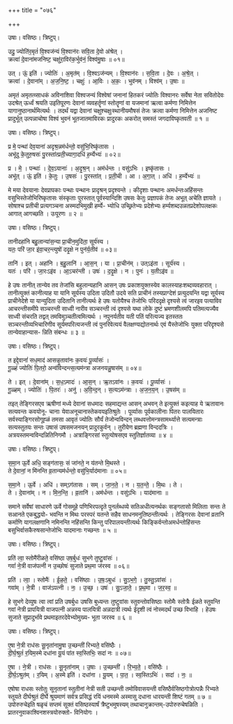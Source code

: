 +++
title = "०७६"

+++


उषाः। वसिष्ठः। त्रिष्टुप्।

उदु॒ ज्योति॑र॒मृतं॑ वि॒श्वज॑न्यं वि॒श्वान॑रः सवि॒ता दे॒वो अ॑श्रेत् ।  
क्रत्वा॑ दे॒वाना॑मजनिष्ट॒ चक्षु॑रा॒विर॑क॒र्भुव॑नं॒ विश्व॑मु॒षाः ॥ ०१॥

उत् । ऊं॒ इति॑ । ज्योतिः॑ । अ॒मृत॑म् । वि॒श्वऽज॑न्यम् । वि॒श्वान॑रः । स॒वि॒ता । दे॒वः । अ॒श्रे॒त् ।  
क्रत्वा॑ । दे॒वाना॑म् । अ॒ज॒नि॒ष्ट॒ । चक्षुः॑ । आ॒विः । अ॒कः॒ । भुव॑नम् । विश्व॑म् । उ॒षाः ॥

अमृतं अमृतत्व्साधकं अविनाशिवा विश्वजन्यं विश्वेषां जनानां हितकरं ज्योतिः विश्वानरः सर्वेषा नेता सवितोदेवः उदश्रेत् ऊर्ध्वं श्रयति उइतिपूरणः देवानां व्यवहर्तॄणां स्तोतॄणां वा यजमानां ऋत्वा कर्मणा निमित्तेन यागानुष्ठानार्थमित्यर्थः । तदर्थं यद्वा देवानां चक्षुश्चक्षुःस्थानीयमौषसं तेजः क्रत्वा कर्मणा निमित्तेन अजनिष्ट प्रादुर्भूत् उत्पन्नाचोषा विश्वं भुवनं भूतजातमाविरकः प्रादुरकः अकरोत् समस्तं जगदाविष्कृतवती ॥ १ ॥

उषाः। वसिष्ठः। त्रिष्टुप्।

प्र मे॒ पन्था॑ देव॒याना॑ अदृश्र॒न्नम॑र्धन्तो॒ वसु॑भि॒रिष्कृ॑तासः ।  
अभू॑दु के॒तुरु॒षसः॑ पु॒रस्ता॑त्प्रती॒च्यागा॒दधि॑ ह॒र्म्येभ्यः॑ ॥ ०२॥

प्र । मे॒ । पन्थाः॑ । दे॒व॒ऽयानाः॑ । अ॒दृ॒श्र॒न् । अम॑र्धन्तः । वसु॑ऽभिः । इष्कृ॑तासः ।  
अभू॑त् । ऊं॒ इति॑ । के॒तुः । उ॒षसः॑ । पु॒रस्ता॑त् । प्र॒ती॒ची । आ । अ॒गा॒त् । अधि॑ । ह॒र्म्येभ्यः॑ ॥

मे मया देवयानाः देवप्रापकाः पन्थाः पन्थानः प्रादृश्रन् प्रदृश्यन्ते । कीदृशाः पन्थानः अमर्धन्तःअहिंसन्तः वसुभिस्तेजोभिरिष्कृतासः संस्कृताः पुरस्तात् पूर्वस्यान्दिशि उषसः केतुः प्रज्ञापकं तेजः अभूत् अचेति ज्ञायते । सोषाश्च प्रतीची प्रत्यगञ्चना अस्मदभिमुखी हर्म्ये- भ्योधि उच्छ्रितेभ्यः प्रदेशेभ्यः हर्म्यशब्दउन्नतप्रदेशोपलक्षकः आगात् आगच्छति । उःपूरणः ॥ २ ॥

उषाः। वसिष्ठः। त्रिष्टुप्।

तानीदहा॑नि बहु॒लान्या॑स॒न्या प्रा॒चीन॒मुदि॑ता॒ सूर्य॑स्य ।  
यतः॒ परि॑ जा॒र इ॑वा॒चर॒न्त्युषो॑ ददृ॒क्षे न पुन॑र्य॒तीव॑ ॥ ०३॥

तानि॑ । इत् । अहा॑नि । ब॒हु॒लानि॑ । आ॒स॒न् । या । प्रा॒चीन॑म् । उत्ऽइ॑ता । सूर्य॑स्य ।  
यतः॑ । परि॑ । जा॒रःऽइ॑व । आ॒ऽचर॑न्ती । उषः॑ । द॒दृ॒क्षे । न । पुनः॑ । य॒तीऽइ॑व ॥

हे उषः तानीत् तान्येव तव तेजांसि बहुलान्यहानि आसन् उषः प्रकाशयुक्तस्येव कालस्याहःशब्दव्यवहारात् । तानीत्युक्तं कानीत्याह या यानि सूर्यस्य उदिता उदितौ उदये सति प्राचीनं तस्यप्राग्देशं प्रत्युदयन्ति यद्वा सूर्यस्य प्राचीनेदेशे या यान्युदिता उदितानि तानीत्यर्थः हे उषः यतोयैश्च तेजोभिः परिददृक्षे दृश्यसे त्वं जारइव पत्याविव आचरन्तीसमीपे सञ्चरन्ती साध्वी नारीव सञ्चरन्ती त्वं दृश्यसे यथा लोके दुष्टं भ्रमणशीलमपि पतिमत्यज्यैव साध्वी संचरति तद्वत् तमविमुञ्चतीत्वमित्यर्थः । नपुनर्यतीव यती पतिं परित्यज्य इतस्ततः सञ्चरन्तीव्यभिचारिणीव सूर्यमपरित्यजन्ती त्वं पुनरिवेत्ययं वैलक्षण्यद्योतनार्थः एवं यैस्तेजोभिः युक्ता परिदृश्यसे तान्येवाहान्यास- न्निति संबन्धः ॥ ३ ॥

उषाः। वसिष्ठः। त्रिष्टुप्।

त इद्दे॒वानां॑ सध॒माद॑ आसन्नृ॒तावा॑नः क॒वयः॑ पू॒र्व्यासः॑ ।  
गू॒ळ्हं ज्योतिः॑ पि॒तरो॒ अन्व॑विन्दन्त्स॒त्यम॑न्त्रा अजनयन्नु॒षास॑म् ॥ ०४॥

ते । इत् । दे॒वाना॑म् । स॒ध॒ऽमादः॑ । आ॒स॒न् । ऋ॒तऽवा॑नः । क॒वयः॑ । पू॒र्व्यासः॑ ।  
गू॒ळ्हम् । ज्योतिः॑ । पि॒तरः॑ । अनु॑ । अ॒वि॒न्द॒न् । स॒त्यऽम॑न्त्राः । अ॒ज॒न॒य॒न् । उ॒षस॑म् ॥

तइत् तेङ्गिरसएव ऋषीणां मध्ये देवानां सधमादः सहमाद्यन्त आसन् अभवन् ते इत्युक्तं कइत्याह ये ऋतावानः सत्यवन्तः कवयोनू- चानाः येवाअनूचानास्तेकवयइतिश्रुतेः । पूर्व्यासः पूर्वकालीनाः पितरः पालयितारः सर्वस्याङ्गिरसोगूह्ळं तमसा आवृतं ज्योतिः सौर्यं तेजोन्वविन्दन् लब्धवत्तोमन्त्रसामर्थ्यात्ते सत्यमन्त्राः सत्यस्तुतयः सन्तः उषासं उषसमजनयन् प्रादुरकुर्वन् । तुरीयेण ब्रह्मणा विन्ददत्रिः । अत्रयस्तमन्वविन्दन्नितिनिगमौ । अत्राङ्गिरसां स्तुत्योषसएव स्तुतिर्ज्ञातव्या ॥ ४ ॥

उषाः। वसिष्ठः। त्रिष्टुप्।

स॒मा॒न ऊ॒र्वे अधि॒ सङ्ग॑तासः॒ सं जा॑नते॒ न य॑तन्ते मि॒थस्ते ।  
ते दे॒वानां॒ न मि॑नन्ति व्र॒तान्यम॑र्धन्तो॒ वसु॑भि॒र्याद॑मानाः ॥ ०५॥

स॒मा॒ने । ऊ॒र्वे । अधि॑ । सम्ऽग॑तासः । सम् । जा॒न॒ते॒ । न । य॒त॒न्ते॒ । मि॒थः । ते ।  
ते । दे॒वाना॑म् । न । मि॒न॒न्ति॒ । व्र॒तानि॑ । अम॑र्धन्तः । वसु॑ऽभिः । याद॑मानाः ॥

समाने सर्वेषां साधारणे ऊर्वे गोसमूहे पणिभिरपत्दृते पुनर्लब्धव्ये सतिअधीत्यनर्थकः सङ्गतासो मिलिताः सन्तः ते सआनते एकबुद्धयो- भवन्ति न मिथः परस्परं यतन्ते सहैव साधनमनुतिष्ठन्तीत्यर्थः । तेङ्गिरसः देवानां व्रतानि कर्माणि यागलक्षणानि नमिनन्ति नहिंसन्ति किन्तु परिपालयन्तीत्यर्थः किङ्किर्वन्तोअमर्धन्तोहिंसन्तः बसुभिर्वासकैरुषसान्तेजोभिः यादमानाः गच्छन्तः ॥ ५ ॥

उषाः। वसिष्ठः। त्रिष्टुप्।

प्रति॑ त्वा॒ स्तोमै॑रीळते॒ वसि॑ष्ठा उष॒र्बुधः॑ सुभगे तुष्टु॒वांसः॑ ।  
गवां॑ ने॒त्री वाज॑पत्नी न उ॒च्छोषः॑ सुजाते प्रथ॒मा ज॑रस्व ॥ ०६॥

प्रति॑ । त्वा॒ । स्तोमैः॑ । ई॒ळ॒ते॒ । वसि॑ष्ठाः । उ॒षः॒ऽबुधः॑ । सु॒ऽभ॒गे॒ । तु॒स्तु॒ऽवांसः॑ ।  
गवा॑म् । ने॒त्री । वाज॑ऽपत्नी । नः॒ । उ॒च्छ॒ । उषः॑ । सु॒ऽजा॒ते॒ । प्र॒थ॒मा । ज॒र॒स्व॒ ॥

हे सुभगे देव्युषः त्वा त्वां प्रति उषर्बुधः उषसि बुध्यन्तः तुष्टुवांसः स्तुवन्तोवसिष्ठाः स्तोमैः स्तोत्रैः ईळते स्तुवन्ति गवां नेत्री प्रापयित्री वाजपत्नी अन्नस्य पालयित्री अन्नदात्री त्यर्थः ईदृशी त्वं नोस्मदर्थं उच्छ विभाहि । हेउषः सुजाते सुप्रादुर्भावे प्रथमाइतरदेवेभ्योमुख्य- भूता जरस्व ॥ ६ ॥

उषाः। वसिष्ठः। त्रिष्टुप्।

ए॒षा ने॒त्री राध॑सः सू॒नृता॑नामु॒षा उ॒च्छन्ती॑ रिभ्यते॒ वसि॑ष्ठैः ।  
दी॒र्घ॒श्रुतं॑ र॒यिम॒स्मे दधा॑ना यू॒यं पा॑त स्व॒स्तिभिः॒ सदा॑ नः ॥ ०७॥

ए॒षा । ने॒त्री । राध॑सः । सू॒नृता॑नाम् । उ॒षाः । उ॒च्छन्ती॑ । रि॒भ्य॒ते॒ । वसि॑ष्ठैः ।  
दी॒र्घ॒ऽश्रुत॑म् । र॒यिम् । अ॒स्मे इति॑ । दधा॑ना । यू॒यम् । पा॒त॒ । स्व॒स्तिऽभिः॑ । सदा॑ । नः॒ ॥

एषोषा राधसः स्तोतुः सूनृतानां स्तुतीनां नेत्री सती उच्छन्ती तमोविवासयन्ती वसिष्ठैर्वसिष्ठगोत्रोत्पन्नैः रिभ्यते स्तूयते दीर्घश्रुतं दीर्घे श्रूयमाणं सर्वत्र प्रसिद्धं रयिं धनमस्मे अस्मासु दधाना धारयन्ती शिष्टं गतम् ॥ ७ ॥उपोरुरुचेइति षळृचं सप्तमं सूक्तं वसिष्ठस्यार्षं त्रैष्टुभमुषस्यम् तथाचानुक्रान्तम्-उपोरुरुचेषळिति । प्रातरनुवाकाश्विनशस्त्रयोरुक्तो- विनियोगः ।